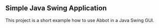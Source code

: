 Simple Java Swing Application
---------------------------------------------
This project is a short example how to use Abbot in a Java Swing GUI.
